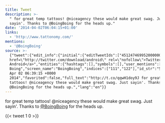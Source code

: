 ```yaml
---
title: Tweet
description: >-
  " for great temp tattoos! @niceagency these would make great swag. Just
  sayin'. Thanks to @BoingBoing for the heads up."
date: '2014-04-02T06:04:15+01:00'
links:
  - 'http://www.tattonomy.com/'
mentions:
  - '@BoingBoing'
source: >-
  {"tweet":{"edit_info":{"initial":{"editTweetIds":["451247469952000000"],"editableUntil":"2014-04-02T07:39:15.266Z","editsRemaining":"5","isEditEligible":true}},"retweeted":false,"source":"<a
  href=\"http://twitter.com/download/android\" rel=\"nofollow\">Twitter for
  Android</a>","entities":{"hashtags":[],"symbols":[],"user_mentions":[{"name":"Boing
  Boing","screen_name":"BoingBoing","indices":["111","122"],"id_str":"5971922","id":"5971922"}],"urls":[{"url":"http://t.co/qqwH1doy9J","expanded_url":"http://www.tattonomy.com/","display_url":"tattonomy.com","indices":["0","22"]}]},"display_text_range":["0","140"],"favorite_count":"1","id_str":"451247469952000000","truncated":false,"retweet_count":"0","id":"451247469952000000","possibly_sensitive":false,"created_at":"Wed
  Apr 02 06:39:15 +0000
  2014","favorited":false,"full_text":"http://t.co/qqwH1doy9J for great temp
  tattoos! @niceagency these would make great swag. Just sayin'. Thanks to
  @BoingBoing for the heads up.","lang":"en"}}
---
```

 for great temp tattoos! @niceagency these would make great swag. Just sayin'. Thanks to [@BoingBoing](https://twitter.com/@BoingBoing) for the heads up.
    
{{< tweet 1 0 >}}
    
